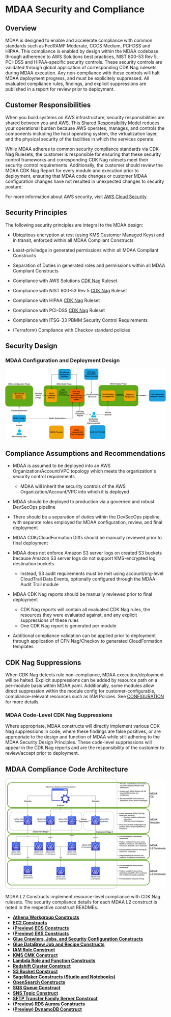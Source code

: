 # MDAA Security and Compliance

## Overview

MDAA is designed to enable and accelerate compliance with common standards such as FedRAMP Moderate, CCCS Medium, PCI-DSS and HIPAA. This compliance is enabled by design within the MDAA codebase through adherence to AWS Solutions best practices, NIST 800-53 Rev 5, PCI-DSS and HIPAA-specific security controls. These security controls are validated through global application of corresponding CDK Nag rulesets during MDAA execution. Any non-compliance with these controls will halt MDAA deployment progress, and must be explicitely suppressed. All evaluated compliance rules, findings, and explicit suppressions are published in a report for review prior to deployment. 

## Customer Responsibilities

When you build systems on AWS infrastructure, security responsibilities are shared between you and AWS. This [Shared Responsibility Model](https://aws.amazon.com/compliance/shared-responsibility-model/) reduces your operational burden because AWS operates, manages, and controls the components including the host operating system, the virtualization layer, and the physical security of the facilities in which the services operate. 

While MDAA adheres to common security compliance standards via CDK Nag Rulesets, the customer is responsible for ensuring that these security control frameworks and corresponding CDK Nag rulesets meet their security control requirements. Additionally, the customer should review the MDAA CDK Nag Report for every module and execution prior to deployment, ensuring that MDAA code changes or customer MDAA configuration changes have not resulted in unexpected changes to security posture.

For more information about AWS security, visit [AWS Cloud Security](https://aws.amazon.com/security/).

## Security Principles

The following security principles are integral to the MDAA design:

* Ubiquitous encryption at rest (using KMS Customer Managed Keys) and in transit, enforced within all MDAA Compliant Constructs 

* Least-priviledge in generated permissions within all MDAA Compliant Constructs

* Separation of Duties in generated roles and permissions within all MDAA Compliant Constructs

* Compliance with AWS Solutions [CDK Nag](https://github.com/cdklabs/cdk-nag) Ruleset

* Compliance with NIST 800-53 Rev 5 [CDK Nag](https://github.com/cdklabs/cdk-nag) Ruleset

* Compliance with HIPAA [CDK Nag](https://github.com/cdklabs/cdk-nag) Ruleset

* Compliance with PCI-DSS [CDK Nag](https://github.com/cdklabs/cdk-nag) Ruleset

* Compliance with ITSG-33 PBMM Security Control Requirements

* (Terraform) Compliance with Checkov standard policies

## Security Design

### MDAA Configuration and Deployment Design

![MDAA Compliance](docs/MDAA-Compliance.png)



## Compliance Assumptions and Recommendations

* MDAA is assumed to be deployed into an AWS Organization/Account/VPC topology which meets the organization's security control requirements
    * MDAA will inherit the security controls of the AWS Organization/Account/VPC into which it is deployed

* MDAA should be deployed to production via a governed and robust DevSecOps pipeline

* There should be a separation of duties within the DevSecOps pipeline, with separate roles employed for MDAA configuration, review, and final deployment

* MDAA CDK/CloudFormation Diffs should be manually reviewed prior to final deployment

* MDAA does not enforce Amazon S3 server logs on created S3 buckets because Amazon S3 server logs do not support KMS-encrypted log destination buckets
    * Instead, S3 audit requirements must be met using account/org-level CloudTrail Data Events, optionally configured through the MDAA Audit Trail module

* MDAA CDK Nag reports should be manually reviewed prior to final deployment
    * CDK Nag reports will contain all evaluated CDK Nag rules, the resources they were evaluated against, and any explicit suppressions of these rules
    * One CDK Nag report is generated per module

* Additional compliance validation can be applied prior to deployment through application of CFN Nag/Checkov to generated CloudFormation templates

## CDK Nag Suppressions

When CDK Nag detects rule non-compliance, MDAA execution/deployment will be halted. Explicit suppressions can be added by resource path on a per-module basis within MDAA.yaml. Additionally, some modules allow direct suppression within the module config for customer-configurable, compliance-relevant resources such as IAM Policies. See [CONFIGURATION](CONFIGURATION.md) for more details.

### MDAA Code-Level CDK Nag Suppressions

Where appropriate, MDAA constructs will directly implement various CDK Nag suppressions in code, where these findings are false positives, or are appropriate to the design and function of MDAA while still adhering to the MDAA Security Design Principles. These code-level suppressions will appear in the CDK Nag reports and are the responsibility of the customer to review/accept prior to deployment.

## MDAA Compliance Code Architecture

![MDAA Code Architecture](docs/MDAA-Code-Architecture.png)

MDAA L2 Constructs implement resource-level compliance with CDK Nag rulesets. The security compliance details for each MDAA L2 construct is noted in the respective construct READMEs.

* [**Athena Workgroup Constructs**](packages/constructs/L2/athena-constructs/README.md)
* [**EC2 Constructs**](packages/constructs/L2/ec2-constructs/README.md)
* [**(Preview) ECS Constructs**](packages/constructs/L2/ecs-constructs/README.md)
* [**(Preview) EKS Constructs**](packages/constructs/L2/eks-constructs/README.md)
* [**Glue Crawlers, Jobs, and Security Configuration Constructs**](packages/constructs/L2/glue-constructs/README.md)
* [**Glue DataBrew Job and Recipe Constructs**](packages/constructs/L2/databrew-constructs/README.md)
* [**IAM Role Construct**](packages/constructs/L2/iam-constructs/README.md)
* [**KMS CMK Construct**](packages/constructs/L2/kms-constructs/README.md)
* [**Lambda Role and Function Constructs**](packages/constructs/L2/lambda-constructs/README.md)
* [**Redshift Cluster Construct**](packages/constructs/L2/redshift-constructs/README.md)
* [**S3 Bucket Construct**](packages/constructs/L2/s3-constructs/README.md)
* [**SageMaker Constructs (Studio and Notebooks)**](packages/constructs/L2/sagemaker-constructs/README.md)
* [**OpenSearch Constructs**](packages/constructs/L2/opensearch-constructs/README.md)
* [**SQS Queue Construct**](packages/constructs/L2/sqs-constructs/README.md)
* [**SNS Topic Construct**](packages/constructs/L2/sns-constructs/README.md)
* [**SFTP Transfer Family Server Construct**](packages/constructs/L2/transfer-family-constructs/README.md)
* [**(Preview) RDS Aurora Constructs**](packages/constructs/L2/rds-constructs/README.md)
* [**(Preview) DynamoDB Construct**](packages/constructs/L2/ddb-constructs/README.md)
